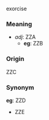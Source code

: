 exorcise
### Meaning
+ _adj_: ZZA
	+ __eg__: ZZB

### Origin

ZZC

### Synonym

__eg__: ZZD

+ ZZE


